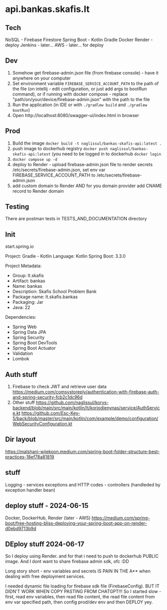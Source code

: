 # api.bankas.skafis.lt
## Tech
NoSQL - Firebase Firestore
Spring Boot - Kotlin
Gradle
Docker
Render - deploy
Jenkins - later...
AWS - later... for deploy

## Dev
1. Somehow get firebase-admin.json file (from firebase console) - have it anywhere on your computer
2. Set environment variable `FIREBASE_SERVICE_ACCOUNT_PATH` to the path of the file (on intellij - edit configuration, or just add args to bootRun command), or if running with docker compose - replace "path/on/your/device/firebase-admin.json" with the path to the file
3. Run the application (in IDE or with `./gradlew build` and `./gradlew bootRun`)
4. Open http://localhost:8080/swagger-ui/index.html in browser

## Prod
1. Build the image `docker build -t naglissul/bankas-skafis-api:latest .`
2. push image to dockerhub registry `docker push naglissul/bankas-skafis-api:latest` (you need to be logged in to dockerhub `docker login`
3. `docker compose up -d`
4. deploy to Render - upload firebase-admin.json file to render secrets /etc/secrets/firebase-admin.json, set env var FIREBASE_SERVICE_ACCOUNT_PATH to /etc/secrets/firebase-admin.json
5. add custom domain to Render AND for you domain provider add CNAME record to Render domain

## Testing
There are postman tests in TESTS_AND_DOCUMENTATION directory

## Init
start.spring.io

Project: Gradle - Kotlin
Language: Kotlin
Spring Boot: 3.3.0

Project Metadata:
- Group: lt.skafis
- Artifact: bankas
- Name: bankas
- Description: Skafis School Problem Bank
- Package name: lt.skafis.bankas
- Packaging: Jar
- Java: 22

Dependencies:
- Spring Web
- Spring Data JPA
- Spring Security
- Spring Boot DevTools
- Spring Boot Actuator
- Validation
- Lombok

## Auth stuff
1. Firebase to check JWT and retrieve user data
https://medium.com/comsystoreply/authentication-with-firebase-auth-and-spring-security-fcb2c1dc96d
2. Other stuff
https://github.com/naglissul/korys-backend/blob/main/src/main/kotlin/lt/koriodienynas/service/AuthService.kt
https://github.com/Esc-Key-5/back/blob/master/src/main/kotlin/com/example/demo/configuration/WebSecurityConfiguration.kt

## Dir layout
https://malshani-wijekoon.medium.com/spring-boot-folder-structure-best-practices-18ef78a81819

## stuff
Logging - services
exceptions and HTTP codes - controllers (handleded by exception handler bean)

## deploy stuff - 2024-06-15
Docker, DockerHub, Render (later - AWS)
https://medium.com/spring-boot/free-hosting-bliss-deploying-your-spring-boot-app-on-render-d0ebd9713b9d

## DEploy stuff 2024-06-17
So I deploy using Render. and for that i need to push to dockerhub PUBLIC image. And I dont want to share firebase admin sdk, ofc :DD 

Long story short - env variables and secrets IS PAIN IN THE A** when dealing with free deployment services.

I needed dynamic file loading for firebase sdk file (FirebaseConfig). BUT IT DIDN'T WORK WHEN COPY PASTING FROM CHATGPT!!! So I started slow - first, read env variables, then read file content, the read file content from env var specified path, then config prod/dev env and then DEPLOY yey.